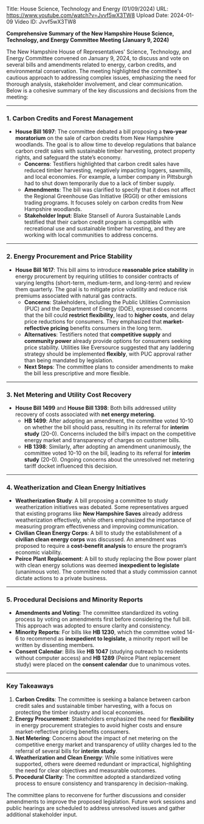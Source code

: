 Title: House Science, Technology and Energy (01/09/2024)
URL: https://www.youtube.com/watch?v=Jvvf5wX3TW8
Upload Date: 2024-01-09
Video ID: Jvvf5wX3TW8

**Comprehensive Summary of the New Hampshire House Science, Technology, and Energy Committee Meeting (January 9, 2024)**

The New Hampshire House of Representatives' Science, Technology, and Energy Committee convened on January 9, 2024, to discuss and vote on several bills and amendments related to energy, carbon credits, and environmental conservation. The meeting highlighted the committee's cautious approach to addressing complex issues, emphasizing the need for thorough analysis, stakeholder involvement, and clear communication. Below is a cohesive summary of the key discussions and decisions from the meeting:

---

### **1. Carbon Credits and Forest Management**
- **House Bill 1697**: The committee debated a bill proposing a **two-year moratorium** on the sale of carbon credits from New Hampshire woodlands. The goal is to allow time to develop regulations that balance carbon credit sales with sustainable timber harvesting, protect property rights, and safeguard the state’s economy.
  - **Concerns**: Testifiers highlighted that carbon credit sales have reduced timber harvesting, negatively impacting loggers, sawmills, and local economies. For example, a lumber company in Pittsburgh had to shut down temporarily due to a lack of timber supply.
  - **Amendments**: The bill was clarified to specify that it does not affect the Regional Greenhouse Gas Initiative (RGGI) or other emissions trading programs. It focuses solely on carbon credits from New Hampshire woodlands.
  - **Stakeholder Input**: Blake Stansell of Aurora Sustainable Lands testified that their carbon credit program is compatible with recreational use and sustainable timber harvesting, and they are working with local communities to address concerns.

---

### **2. Energy Procurement and Price Stability**
- **House Bill 1617**: This bill aims to introduce **reasonable price stability** in energy procurement by requiring utilities to consider contracts of varying lengths (short-term, medium-term, and long-term) and review them quarterly. The goal is to mitigate price volatility and reduce risk premiums associated with natural gas contracts.
  - **Concerns**: Stakeholders, including the Public Utilities Commission (PUC) and the Department of Energy (DOE), expressed concerns that the bill could **restrict flexibility**, lead to **higher costs**, and delay price reductions for consumers. They emphasized that **market-reflective pricing** benefits consumers in the long term.
  - **Alternatives**: Testifiers noted that **competitive supply** and **community power** already provide options for consumers seeking price stability. Utilities like Eversource suggested that any laddering strategy should be implemented **flexibly**, with PUC approval rather than being mandated by legislation.
  - **Next Steps**: The committee plans to consider amendments to make the bill less prescriptive and more flexible.

---

### **3. Net Metering and Utility Cost Recovery**
- **House Bill 1499** and **House Bill 1398**: Both bills addressed utility recovery of costs associated with **net energy metering**.
  - **HB 1499**: After adopting an amendment, the committee voted 10-10 on whether the bill should pass, resulting in its referral for **interim study** (20-0). Concerns included the bill’s impact on the competitive energy market and transparency of charges on customer bills.
  - **HB 1398**: Similarly, after adopting an amendment unanimously, the committee voted 10-10 on the bill, leading to its referral for **interim study** (20-0). Ongoing concerns about the unresolved net metering tariff docket influenced this decision.

---

### **4. Weatherization and Clean Energy Initiatives**
- **Weatherization Study**: A bill proposing a committee to study weatherization initiatives was debated. Some representatives argued that existing programs like **New Hampshire Saves** already address weatherization effectively, while others emphasized the importance of measuring program effectiveness and improving communication.
- **Civilian Clean Energy Corps**: A bill to study the establishment of a **civilian clean energy corps** was discussed. An amendment was proposed to require a **cost-benefit analysis** to ensure the program’s economic viability.
- **Peirce Plant Replacement**: A bill to study replacing the Bow power plant with clean energy solutions was deemed **inexpedient to legislate** (unanimous vote). The committee noted that a study commission cannot dictate actions to a private business.

---

### **5. Procedural Decisions and Minority Reports**
- **Amendments and Voting**: The committee standardized its voting process by voting on amendments first before considering the full bill. This approach was adopted to ensure clarity and consistency.
- **Minority Reports**: For bills like **HB 1230**, which the committee voted 14-6 to recommend as **inexpedient to legislate**, a minority report will be written by dissenting members.
- **Consent Calendar**: Bills like **HB 1047** (studying outreach to residents without computer access) and **HB 1289** (Peirce Plant replacement study) were placed on the **consent calendar** due to unanimous votes.

---

### **Key Takeaways**
1. **Carbon Credits**: The committee is seeking a balance between carbon credit sales and sustainable timber harvesting, with a focus on protecting the timber industry and local economies.
2. **Energy Procurement**: Stakeholders emphasized the need for **flexibility** in energy procurement strategies to avoid higher costs and ensure market-reflective pricing benefits consumers.
3. **Net Metering**: Concerns about the impact of net metering on the competitive energy market and transparency of utility charges led to the referral of several bills for **interim study**.
4. **Weatherization and Clean Energy**: While some initiatives were supported, others were deemed redundant or impractical, highlighting the need for clear objectives and measurable outcomes.
5. **Procedural Clarity**: The committee adopted a standardized voting process to ensure consistency and transparency in decision-making.

The committee plans to reconvene for further discussions and consider amendments to improve the proposed legislation. Future work sessions and public hearings are scheduled to address unresolved issues and gather additional stakeholder input.